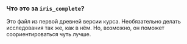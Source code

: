 ﻿### Что это за `iris_complete`?

Это файл из первой древней версии курса. Необязательно делать исследования так же, как в нём. Но, возможно, он поможет соориентироваться чуть лучше.
